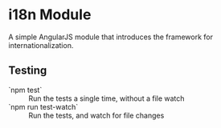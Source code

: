 # i18n Module

A simple AngularJS module that introduces the framework for internationalization.

## Testing

<dl>
  <dt>`npm test`</dt>
  <dd>Run the tests a single time, without a file watch</dd>
  <dt>`npm run test-watch`</dt>
  <dd>Run the tests, and watch for file changes</dd>
</dl>